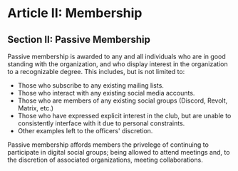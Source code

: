 # Article II: Membership

## Section II: Passive Membership

Passive membership is awarded to any and all individuals who are in good standing
with the organization, and who display interest in the organization to a recognizable
degree. This includes, but is not limited to:

- Those who subscribe to any existing mailing lists.
- Those who interact with any existing social media accounts.
- Those who are members of any existing social groups (Discord, Revolt, Matrix, etc.)
- Those who have expressed explicit interest in the club, but are unable to consistently
  interface with it due to personal constraints.
- Other examples left to the officers' discretion.

Passive membership affords members the privelege of continuing to participate in digital
social groups; being allowed to attend meetings and, to the discretion of associated
organizations, meeting collaborations.

